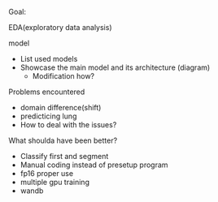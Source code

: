 Goal:

EDA(exploratory data analysis)

model
  - List used models
  - Showcase the main model and its architecture (diagram)
    - Modification how?

Problems encountered
  - domain difference(shift)
  - predicticing lung
  - How to deal with the issues?

What shoulda have been better?
  - Classify first and segment
  - Manual coding instead of presetup program
  - fp16 proper use
  - multiple gpu training
  - wandb
